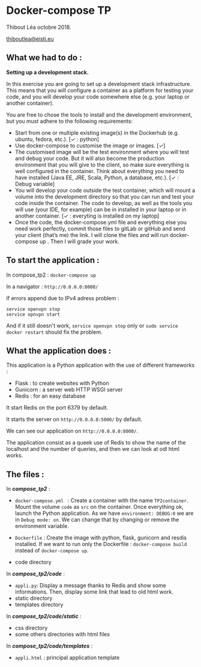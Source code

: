 # Docker-compose TP
 Thibout Léa octobre 2018. 
 
thiboutlea@eisti.eu

## What we had to do : 
**Setting up a development stack.**

In this exercise you are going to set up a development stack infrastructure. This means that you will configure a container as a platform for testing your code, and you will develop your code
somewhere else (e.g. your laptop or another container).

You are free to chose the tools to install and the development environment, but you must adhere to the following requirements:

- Start from one or multiple existing image(s) in the Dockerhub (e.g. ubuntu, fedora, etc.). [✓ : python]
- Use docker-compose to customise the image or images. [✓]
- The customised image will be the test environment where you will test and debug your code. But it will also become the production environment that you will give to the client, so make sure everything is well configured in the container. Think about everything you need to have installed (Java EE, JRE, Scala, Python, a database, etc.). [✓ : Debug variable]
- You will develop your code outside the test container, which will mount a volume into the development directory so that you can run and test your code inside the container. The code to develop, as well as the tools you will use (your IDE, for example) can be in installed in your laptop or in another container. [✓ : everyting is installed on my laptop]
- Once the code, the docker-compose.yml file and everything else you need work perfectly, commit those files to gitLab or gitHub and send your client (that’s me) the link. I will clone the files and will run docker-compose up . Then I will grade your work.

## To start the application : 
In compose_tp2 : `docker-compose up`

In a navigator : `http://0.0.0.0:8000/`


If errors append due to IPv4 adress problem : 
```
service openvpn stop
service opnvpn start
```
And if it still doesn't work, `service openvpn stop` only  or `sudo service docker restart` should fix the problem. 

## What the application does : 
This application is a Python application with the use of different frameworks : 

- Flask : to create websites with Python
- Gunicorn : a server web HTTP WSGI server
- Redis : for an easy database

It start Redis on the port 6379 by default. 

It starts the server on `http://0.0.0.0:5000/` by default.

We can see our application on `http://0.0.0.0:8000/`. 


The application consist as a queek use of Redis to show the name of the localhost and the number of queries, and then we can look at odl html works. 

## The files : 
In ***compose_tp2*** :

- `docker-compose.yml ` : Create a container with the name `TP2container`. Mount the volume `code` as `src` on the container. Once everything ok, launch the Python application. 
As we have `environment: DEBUG:0` we are in `Debug mode: on`. We can change that by changing or remove the environment variable. 

- `Dockerfile` : Create the image with python, flask, gunicorn and resdis installed. If we want to run only the Dockerfile : `docker-compose build` instead of `docker-compose up`. 
- code directory

In ***compose_tp2/code*** :

- `appli.py`: Display a message thanks to Redis and show some informations. Then, display some link that lead to old html work. 
- static directory
- templates directory

In ***compose_tp2/code/static*** :

- css directory
- some others directories with html files

In ***compose_tp2/code/templates*** :

- `appli.html` : principal application template


